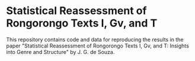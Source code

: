 # Statistical Reassessment of Rongorongo Texts I, Gv, and T

This repository contains code and data for reproducing the results in the paper "Statistical Reassessment of Rongorongo Texts I, Gv, and T: Insights into Genre and Structure" by J. G. de Souza.
